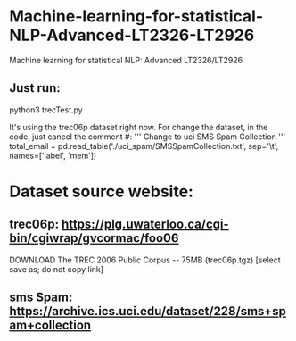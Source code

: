 # Machine-learning-for-statistical-NLP-Advanced-LT2326-LT2926
Machine learning for statistical NLP: Advanced LT2326/LT2926

## Just run:
python3 trecTest.py

It's using the trec06p dataset right now.
For change the dataset, in the code, just cancel the comment #:
'''
Change to uci SMS Spam Collection
'''
total_email = pd.read_table('./uci_spam/SMSSpamCollection.txt', sep='\t', names=['label', 'mem'])


# Dataset source website:
## trec06p: https://plg.uwaterloo.ca/cgi-bin/cgiwrap/gvcormac/foo06
DOWNLOAD
The TREC 2006 Public Corpus -- 75MB (trec06p.tgz) [select save as; do not copy link]

## sms Spam: https://archive.ics.uci.edu/dataset/228/sms+spam+collection
